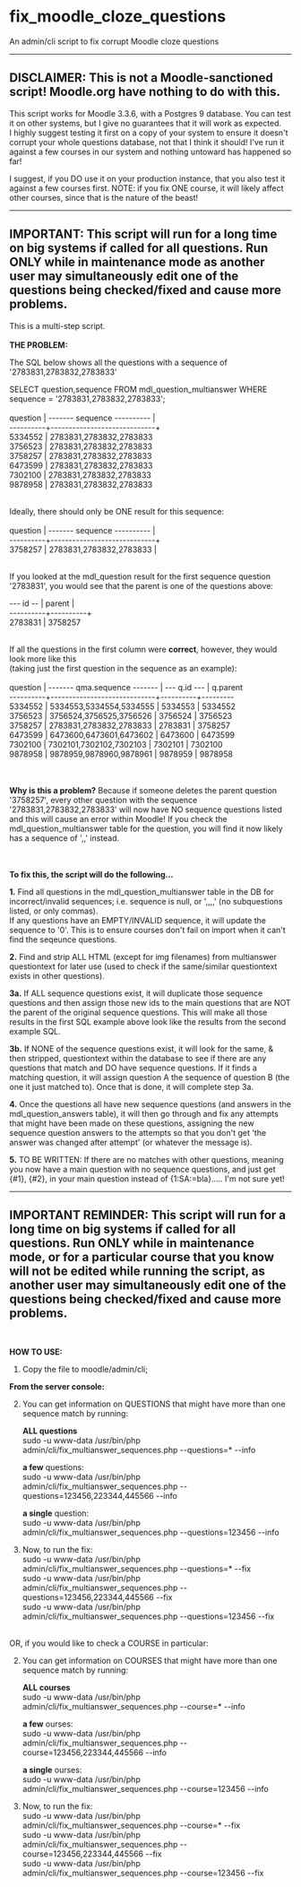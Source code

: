 # fix_moodle_cloze_questions
An admin/cli script to fix corrupt Moodle cloze questions

----------------------------------------------------------------------------------------------
DISCLAIMER: 
This is not a Moodle-sanctioned script! Moodle.org have nothing to do with this.
----------------------------------------------------------------------------------------------
This script works for Moodle 3.3.6, with a Postgres 9 database. You can test it on other systems, but I give no guarantees that it will work as expected.<br>
I highly suggest testing it first on a copy of your system to ensure it doesn't corrupt your whole questions database,
not that I think it should! I've run it against a few courses in our system and nothing untoward has happened so far!

I suggest, if you DO use it on your production instance, that you also test it against a few courses first.
NOTE: if you fix ONE course, it will likely affect other courses, since that is the nature of the beast!

----------------------------------------------------------------------------------------------
IMPORTANT: This script will run for a long time on big systems if called for all questions.
Run ONLY while in maintenance mode as another user may simultaneously edit one of the 
questions being checked/fixed and cause more problems.
----------------------------------------------------------------------------------------------

This is a multi-step script.
<br><br>
<strong>THE PROBLEM:</strong>

The SQL below shows all the questions with a sequence of '2783831,2783832,2783833'
<br>

SELECT question,sequence
FROM mdl_question_multianswer
WHERE sequence = '2783831,2783832,2783833';
<br><br>
 question | ------- sequence ---------- |<br>
----------+-----------------------------+<br>
  5334552 | 2783831,2783832,2783833<br>
  3756523 | 2783831,2783832,2783833<br>
  3758257 | 2783831,2783832,2783833<br>
  6473599 | 2783831,2783832,2783833<br>
  7302100 | 2783831,2783832,2783833<br>
  9878958 | 2783831,2783832,2783833<br>
<br>

Ideally, there should only be ONE result for this sequence:
<br><br>
 question | ------- sequence ---------- |<br>
----------+-----------------------------+<br>
  3758257 | 2783831,2783832,2783833 |<br>

<br>
If you looked at the mdl_question result for the first sequence question '2783831', you would see that the parent is one of the questions above:
<br>

--- id -- |  parent  | <br>
----------+----------+ <br>
  2783831 | 3758257<br>
<br>

If all the questions in the first column were <b>correct</b>, however, they would look more like this<br>
(taking just the first question in the sequence as an example):
<br><br>
 question | ------- qma.sequence ------- | --- q.id --- | q.parent<br>
----------+-----------------------------+----------+---------<br>
  5334552 | 5334553,5334554,5334555 | 5334553 | 5334552<br>
  3756523 | 3756524,3756525,3756526 | 3756524 | 3756523<br>
  3758257 | 2783831,2783832,2783833 | 2783831 | 3758257<br>
  6473599 | 6473600,6473601,6473602 | 6473600 | 6473599<br>
  7302100 | 7302101,7302102,7302103 | 7302101 | 7302100<br>
  9878958 | 9878959,9878960,9878961 | 9878959 | 9878958<br>

<br><br>
<b>Why is this a problem?</b> Because if someone deletes the parent question '3758257', every other question with the sequence '2783831,2783832,2783833' will now have NO sequence questions listed and this will cause an error within Moodle! If you check the mdl_question_multianswer table for the question, you will find it now likely has a sequence of ',,' instead.

<br><br>
<strong>To fix this, the script will do the following...</strong>

<b>1.</b> Find all questions in the mdl_question_multianswer table in the DB for incorrect/invalid sequences; 
i.e. sequence is null, or ',,,,' (no subquestions listed, or only commas).
<br>
If any questions have an EMPTY/INVALID sequence, it will update the sequence to '0'.
This is to ensure courses don't fail on import when it can't find the seqeunce questions.
<br>

<b>2.</b> Find and strip ALL HTML (except for img filenames) from multianswer questiontext for later use (used to check if the same/similar questiontext exists in other questions).
<br>

<b>3a.</b> If ALL sequence questions exist, it will duplicate those sequence questions and then assign those new ids to the main questions that are NOT the parent of the original sequence questions. This will make all those results in the first SQL example above look like the results from the second example SQL.
<br>

<b>3b.</b> If NONE of the sequence questions exist, it will look for the same, & then stripped, questiontext within the database to see if there are any questions that match and DO have sequence questions. If it finds a matching question, it will assign question A the sequence of question B (the one it just matched to). Once that is done, it will complete step 3a.
<br>

<b>4.</b> Once the questions all have new sequence questions (and answers in the mdl_question_answers table), it will then go through and fix any attempts that might have been made on these questions, assigning the new sequence question answers to the attempts so that you don't get 'the answer was changed after attempt' (or whatever the message is).
<br>

<b>5.</b> TO BE WRITTEN: If there are no matches with other questions, meaning you now have a main question with no sequence questions, and just get {#1}, {#2}, in your main question instead of {1:SA:=bla}..... I'm not sure yet!
<br>

----------------------------------------------------------------------------------------------
IMPORTANT REMINDER: This script will run for a long time on big systems if called for all 
questions. Run ONLY while in maintenance mode, or for a particular course that you know 
will not be edited while running the script, as another user may simultaneously edit one 
of the questions being checked/fixed and cause more problems.
----------------------------------------------------------------------------------------------
<br>

<b>HOW TO USE:</b>

1. Copy the file to moodle/admin/cli; 

<b>From the server console:</b>

2. You can get information on QUESTIONS that might have more than one sequence match by running:
    
    <b>ALL questions</b>
    <br>sudo -u www-data /usr/bin/php admin/cli/fix_multianswer_sequences.php --questions=* --info

    <b>a few</b> questions:
    <br>sudo -u www-data /usr/bin/php admin/cli/fix_multianswer_sequences.php --questions=123456,223344,445566 --info

    <b>a single</b> question:
    <br>sudo -u www-data /usr/bin/php admin/cli/fix_multianswer_sequences.php --questions=123456 --info
  
3. Now, to run the fix:
  <br>sudo -u www-data /usr/bin/php admin/cli/fix_multianswer_sequences.php --questions=* --fix
  <br>sudo -u www-data /usr/bin/php admin/cli/fix_multianswer_sequences.php --questions=123456,223344,445566 --fix
  <br>sudo -u www-data /usr/bin/php admin/cli/fix_multianswer_sequences.php --questions=123456 --fix

<br>
OR, if you would like to check a COURSE in particular:

2. You can get information on COURSES that might have more than one sequence match by running:
    
    <b>ALL courses</b>
    <br>sudo -u www-data /usr/bin/php admin/cli/fix_multianswer_sequences.php --course=* --info

    <b>a few</b> ourses:
    <br>sudo -u www-data /usr/bin/php admin/cli/fix_multianswer_sequences.php --course=123456,223344,445566 --info

    <b>a single</b> ourses:
    <br>sudo -u www-data /usr/bin/php admin/cli/fix_multianswer_sequences.php --course=123456 --info
  
3. Now, to run the fix:
  <br>sudo -u www-data /usr/bin/php admin/cli/fix_multianswer_sequences.php --course=* --fix
  <br>sudo -u www-data /usr/bin/php admin/cli/fix_multianswer_sequences.php --course=123456,223344,445566 --fix
  <br>sudo -u www-data /usr/bin/php admin/cli/fix_multianswer_sequences.php --course=123456 --fix
